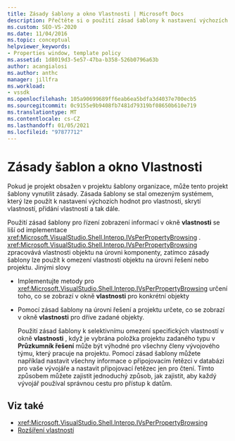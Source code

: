 ```yaml
---
title: Zásady šablony a okno Vlastnosti | Microsoft Docs
description: Přečtěte si o použití zásad šablony k nastavení výchozích hodnot pro vlastnosti, skrytí vlastností a přidání vlastností do okno Vlastnosti.
ms.custom: SEO-VS-2020
ms.date: 11/04/2016
ms.topic: conceptual
helpviewer_keywords:
- Properties window, template policy
ms.assetid: 1d8019d3-5e57-47ba-b358-526b0796a63b
author: acangialosi
ms.author: anthc
manager: jillfra
ms.workload:
- vssdk
ms.openlocfilehash: 105a90699689ff6eab6ea5bdfa3d4037e700ecb5
ms.sourcegitcommit: 0c9155e9b9408fb7481d79319bf08650b610e719
ms.translationtype: MT
ms.contentlocale: cs-CZ
ms.lasthandoff: 01/05/2021
ms.locfileid: "97877712"
---
```

# <a name="template-policy-and-the-properties-window"></a>Zásady šablon a okno Vlastnosti
Pokud je projekt obsažen v projektu šablony organizace, může tento projekt šablony vynutilit zásady. Zásada šablony se stal omezeným systémem, který lze použít k nastavení výchozích hodnot pro vlastnosti, skrytí vlastností, přidání vlastností a tak dále.

 Použití zásad šablony pro řízení zobrazení informací v okně **vlastnosti** se liší od implementace <xref:Microsoft.VisualStudio.Shell.Interop.IVsPerPropertyBrowsing> . <xref:Microsoft.VisualStudio.Shell.Interop.IVsPerPropertyBrowsing> zpracovává vlastnosti objektu na úrovni komponenty, zatímco zásady šablony lze použít k omezení vlastností objektu na úrovni řešení nebo projektu. Jinými slovy

- Implementujte metody pro <xref:Microsoft.VisualStudio.Shell.Interop.IVsPerPropertyBrowsing> určení toho, co se zobrazí v okně **vlastnosti** pro konkrétní objekty

- Pomocí zásad šablony na úrovni řešení a projektu určete, co se zobrazí v okně **vlastnosti** pro dříve zadané objekty.

  Použití zásad šablony k selektivnímu omezení specifických vlastností v okně **vlastnosti** , když je vybrána položka projektu zadaného typu v **Průzkumník řešení** může být výhodné pro všechny členy vývojového týmu, který pracuje na projektu. Pomocí zásad šablony můžete například nastavit všechny informace o připojovacím řetězci v databázi pro vaše vývojáře a nastavit připojovací řetězec jen pro čtení. Tímto způsobem můžete zajistit jednoduchý způsob, jak zajistit, aby každý vývojář používal správnou cestu pro přístup k datům.

## <a name="see-also"></a>Viz také
- <xref:Microsoft.VisualStudio.Shell.Interop.IVsPerPropertyBrowsing>
- [Rozšíření vlastností](../../extensibility/internals/extending-properties.md)
